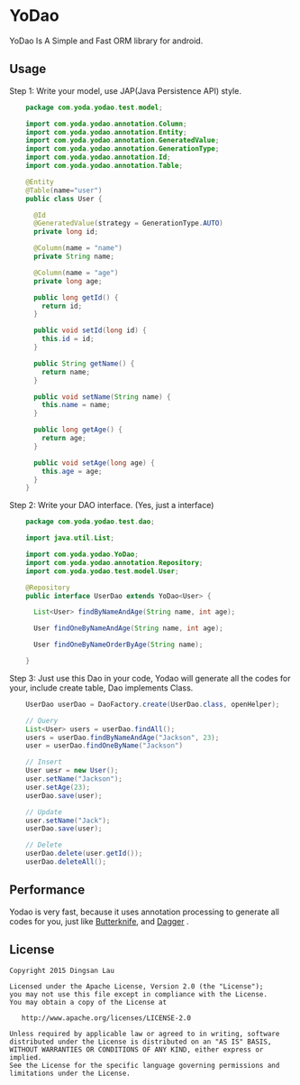 YoDao
============

YoDao Is A Simple and Fast ORM library for android.


Usage
-----

Step 1: Write your model, use JAP(Java Persistence API) style.

```java
    package com.yoda.yodao.test.model;

    import com.yoda.yodao.annotation.Column;
    import com.yoda.yodao.annotation.Entity;
    import com.yoda.yodao.annotation.GeneratedValue;
    import com.yoda.yodao.annotation.GenerationType;
    import com.yoda.yodao.annotation.Id;
    import com.yoda.yodao.annotation.Table;

    @Entity
    @Table(name="user")
    public class User {

      @Id
      @GeneratedValue(strategy = GenerationType.AUTO)
      private long id;

      @Column(name = "name")
      private String name;

      @Column(name = "age")
      private long age;

      public long getId() {
        return id;
      }

      public void setId(long id) {
        this.id = id;
      }

      public String getName() {
        return name;
      }

      public void setName(String name) {
        this.name = name;
      }

      public long getAge() {
        return age;
      }

      public void setAge(long age) {
        this.age = age;
      }
    }
```


Step 2: Write your DAO interface. (Yes, just a interface)


```java
    package com.yoda.yodao.test.dao;

    import java.util.List;

    import com.yoda.yodao.YoDao;
    import com.yoda.yodao.annotation.Repository;
    import com.yoda.yodao.test.model.User;

    @Repository
    public interface UserDao extends YoDao<User> {

      List<User> findByNameAndAge(String name, int age);

      User findOneByNameAndAge(String name, int age);

      User findOneByNameOrderByAge(String name);

    }
```


Step 3: Just use this Dao in your code, Yodao will generate all the codes for your, include create table, Dao implements Class.

```java
    UserDao userDao = DaoFactory.create(UserDao.class, openHelper);

    // Query
    List<User> users = userDao.findAll();
    users = userDao.findByNameAndAge("Jackson", 23);
    user = userDao.findOneByName("Jackson")

    // Insert
    User uesr = new User();
    user.setName("Jackson");
    user.setAge(23);
    userDao.save(user);

    // Update
    user.setName("Jack");
    userDao.save(user);

    // Delete
    userDao.delete(user.getId());
    userDao.deleteAll();
```


Performance
-----------

Yodao is very fast, because it uses annotation processing to generate all codes for you, just like [Butterknife](https://github.com/JakeWharton/butterknife), and [Dagger](https://github.com/square/dagger) .



License
-------

    Copyright 2015 Dingsan Lau

    Licensed under the Apache License, Version 2.0 (the "License");
    you may not use this file except in compliance with the License.
    You may obtain a copy of the License at

       http://www.apache.org/licenses/LICENSE-2.0

    Unless required by applicable law or agreed to in writing, software
    distributed under the License is distributed on an "AS IS" BASIS,
    WITHOUT WARRANTIES OR CONDITIONS OF ANY KIND, either express or implied.
    See the License for the specific language governing permissions and
    limitations under the License.
